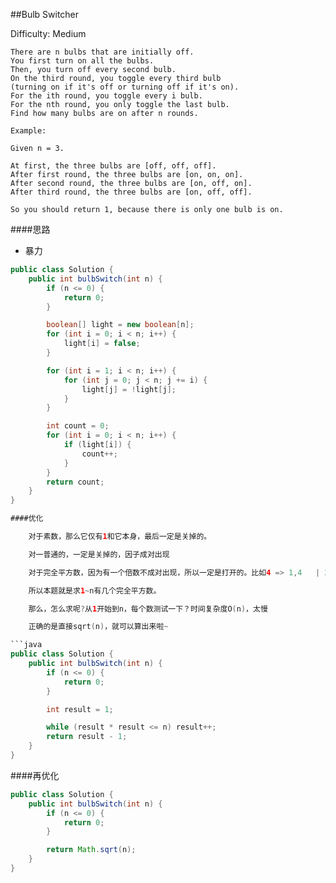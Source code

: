 ##Bulb Switcher

Difficulty: Medium

	There are n bulbs that are initially off.
	You first turn on all the bulbs.
	Then, you turn off every second bulb.
	On the third round, you toggle every third bulb
	(turning on if it's off or turning off if it's on).
	For the ith round, you toggle every i bulb.
	For the nth round, you only toggle the last bulb.
	Find how many bulbs are on after n rounds.

	Example:

	Given n = 3.

	At first, the three bulbs are [off, off, off].
	After first round, the three bulbs are [on, on, on].
	After second round, the three bulbs are [on, off, on].
	After third round, the three bulbs are [on, off, off].

	So you should return 1, because there is only one bulb is on.

####思路
- 暴力

```java
public class Solution {
    public int bulbSwitch(int n) {
        if (n <= 0) {
            return 0;
        }

        boolean[] light = new boolean[n];
        for (int i = 0; i < n; i++) {
            light[i] = false;
        }

        for (int i = 1; i < n; i++) {
            for (int j = 0; j < n; j += i) {
                light[j] = !light[j];
            }
        }

        int count = 0;
        for (int i = 0; i < n; i++) {
            if (light[i]) {
                count++;
            }
        }
        return count;
    }
}

####优化

	对于素数，那么它仅有1和它本身，最后一定是关掉的。

	对一普通的，一定是关掉的，因子成对出现

	对于完全平方数，因为有一个倍数不成对出现，所以一定是打开的。比如4 => 1,4   | 2

	所以本题就是求1~n有几个完全平方数。

	那么，怎么求呢?从1开始到n，每个数测试一下？时间复杂度O(n)，太慢

	正确的是直接sqrt(n)，就可以算出来啦~

```java
public class Solution {
    public int bulbSwitch(int n) {
        if (n <= 0) {
            return 0;
        }

        int result = 1;

        while (result * result <= n) result++;
        return result - 1;
    }
}
```

####再优化
```java
public class Solution {
    public int bulbSwitch(int n) {
        if (n <= 0) {
            return 0;
        }

        return Math.sqrt(n);
    }
}
```
